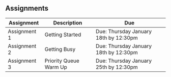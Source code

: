 ## Assignments

| Assignment | Description | Due |
|----------|-------------|-------------|
|  Assignment 1  |  Getting Started | Due: Thursday January 18th by 12:30pm |
|  Assignment 2  |  Getting Busy | Due: Thursday January 18th by 12:30pm |
|  Assignment 3  |  Priority Queue Warm Up | Due: Thursday January 25th by 12:30pm |
